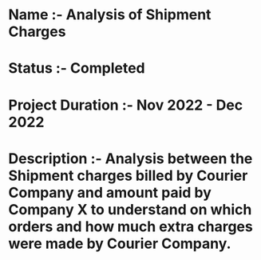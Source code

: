 # Name :- Analysis of Shipment Charges
# Status :- Completed
# Project Duration :- Nov 2022 - Dec 2022
# Description :- Analysis between the Shipment charges billed by Courier Company and amount paid by Company X to understand on which orders and how much extra charges were made by Courier Company.
